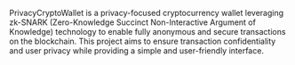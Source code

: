 
PrivacyCryptoWallet is a privacy-focused cryptocurrency wallet leveraging zk-SNARK (Zero-Knowledge Succinct Non-Interactive Argument of Knowledge) technology to enable fully anonymous and secure transactions on the blockchain. This project aims to ensure transaction confidentiality and user privacy while providing a simple and user-friendly interface.


